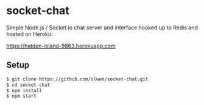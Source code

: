 # socket-chat

Simple Node.js / Socket.io chat server and interface hooked up to Redis and hosted on Heroku:

https://hidden-island-9863.herokuapp.com

## Setup

```sh
$ git clone https://github.com/slwen/socket-chat.git
$ cd socket-chat
$ npm install
$ npm start
```
